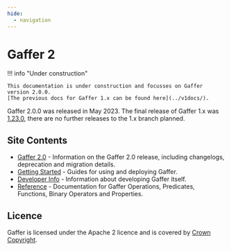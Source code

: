 ```yaml
---
hide:
  - navigation
---
```


Gaffer 2
========

!!! info "Under construction"

    This documentation is under construction and focusses on Gaffer version 2.0.0.
    [The previous docs for Gaffer 1.x can be found here](../v1docs/).

Gaffer 2.0.0 was released in May 2023. The final release of Gaffer 1.x was [1.23.0](https://github.com/gchq/Gaffer/releases/tag/gaffer2-1.23.0), there are no further releases to the 1.x branch planned.

Site Contents
-------------

- [Gaffer 2.0](gaffer2.0/changelist/) - Information on the Gaffer 2.0 release, including changelogs, deprecation and migration details.
- [Getting Started](getting-started/quickstart/) - Guides for using and deploying Gaffer.
- [Developer Info](dev/dev/development/) - Information about developing Gaffer itself.
- [Reference](reference/intro/) - Documentation for Gaffer Operations, Predicates, Functions, Binary Operators and Properties.

Licence
-------

Gaffer is licensed under the Apache 2 licence and is covered by [Crown Copyright](https://www.nationalarchives.gov.uk/information-management/re-using-public-sector-information/uk-government-licensing-framework/crown-copyright/).

